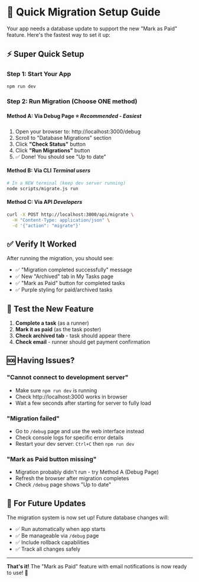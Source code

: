 # 🚀 Quick Migration Setup Guide

Your app needs a database update to support the new "Mark as Paid" feature. Here's the fastest way to set it up:

## ⚡ Super Quick Setup

### **Step 1: Start Your App**
```bash
npm run dev
```

### **Step 2: Run Migration (Choose ONE method)**

#### **Method A: Via Debug Page** ⭐ *Recommended - Easiest*
1. Open your browser to: http://localhost:3000/debug
2. Scroll to "Database Migrations" section
3. Click **"Check Status"** button
4. Click **"Run Migrations"** button
5. ✅ Done! You should see "Up to date"

#### **Method B: Via CLI** *Terminal users*
```bash
# In a NEW terminal (keep dev server running)
node scripts/migrate.js run
```

#### **Method C: Via API** *Developers*
```bash
curl -X POST http://localhost:3000/api/migrate \
  -H "Content-Type: application/json" \
  -d '{"action": "migrate"}'
```

## ✅ Verify It Worked

After running the migration, you should see:
- ✅ "Migration completed successfully" message
- ✅ New "Archived" tab in My Tasks page  
- ✅ "Mark as Paid" button for completed tasks
- ✅ Purple styling for paid/archived tasks

## 🎯 Test the New Feature

1. **Complete a task** (as a runner)
2. **Mark it as paid** (as the task poster)
3. **Check archived tab** - task should appear there
4. **Check email** - runner should get payment confirmation

## 🆘 Having Issues?

### **"Cannot connect to development server"**
- Make sure `npm run dev` is running
- Check http://localhost:3000 works in browser
- Wait a few seconds after starting for server to fully load

### **"Migration failed"**  
- Go to `/debug` page and use the web interface instead
- Check console logs for specific error details
- Restart your dev server: `Ctrl+C` then `npm run dev`

### **"Mark as Paid button missing"**
- Migration probably didn't run - try Method A (Debug Page)
- Refresh the browser after migration completes
- Check `/debug` page shows "Up to date"

## 🔄 For Future Updates

The migration system is now set up! Future database changes will:
- ✅ Run automatically when app starts
- ✅ Be manageable via `/debug` page
- ✅ Include rollback capabilities
- ✅ Track all changes safely

---

**That's it!** The "Mark as Paid" feature with email notifications is now ready to use! 🎉